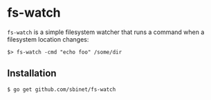 # fs-watch

`fs-watch` is a simple filesystem watcher that runs a command when a filesystem location changes:

```
$> fs-watch -cmd "echo foo" /some/dir
```

## Installation

```sh
$ go get github.com/sbinet/fs-watch
```
